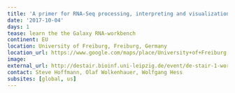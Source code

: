 ```yaml
---
title: 'A primer for RNA-Seq processing, interpreting and visualization'
date: '2017-10-04'
days: 1
tease: learn the the Galaxy RNA-workbench 
continent: EU
location: University of Freiburg, Freiburg, Germany
location_url: https://www.google.com/maps/place/University+of+Freiburg,+Faculty+of+Biology/@48.0099215,7.8554122,17z/data=!3m1!4b1!4m5!3m4!1s0x47911c876bfa3fef:0x349b8880ff5e7f3b!8m2!3d48.0099215!4d7.8576009?hl=en
image: 
external_url: http://destair.bioinf.uni-leipzig.de/event/de-stair-1-workshop/
contact: Steve Hoffmann, Olaf Wolkenhauer, Wolfgang Hess
subsites: [global, us]
---
```

